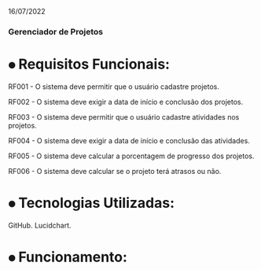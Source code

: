16/07/2022

### Gerenciador de Projetos


# ⦁ Requisitos Funcionais:
RF001 - O sistema deve permitir que o usuário cadastre projetos.

RF002 - O sistema deve exigir a data de início e conclusão dos projetos.

RF003 - O sistema deve permitir que o usuário cadastre atividades nos projetos.

RF004 - O sistema deve exigir a data de início e conclusão das atividades.

RF005 - O sistema deve calcular a porcentagem de progresso dos projetos.

RF006 - O sistema deve calcular se o projeto terá atrasos ou não.


# ⦁ Tecnologias Utilizadas:
GitHub.
Lucidchart.

# ⦁ Funcionamento:
